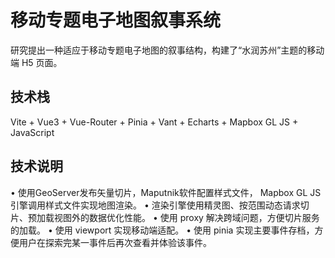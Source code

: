# 移动专题电子地图叙事系统

研究提出一种适应于移动专题电子地图的叙事结构，构建了“水润苏州”主题的移动端 H5 页面。

## 技术栈

Vite  +  Vue3  + Vue-Router  +  Pinia  +  Vant  +  Echarts  +  Mapbox GL JS  +  JavaScript

## 技术说明

• 使用GeoServer发布矢量切片，Maputnik软件配置样式文件， Mapbox GL JS 引擎调用样式文件实现地图渲染。
• 渲染引擎使用精灵图、按范围动态请求切片、预加载视图外的数据优化性能。
• 使用 proxy 解决跨域问题，方便切片服务的加载。
• 使用 viewport 实现移动端适配。
• 使用 pinia 实现主要事件存档，方便用户在探索完某一事件后再次查看并体验该事件。
